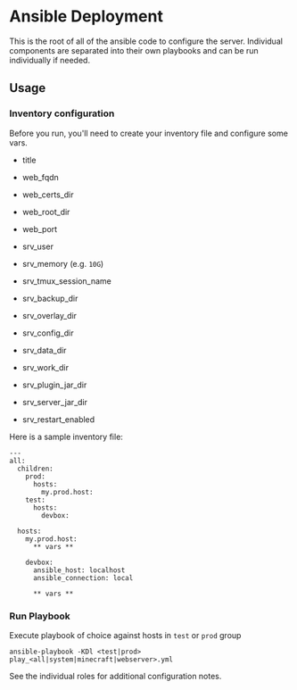# Ansible Deployment

This is the root of all of the ansible code to configure the
server. Individual components are separated into their own playbooks and
can be run individually if needed.

## Usage

### Inventory configuration

Before you run, you'll need to create your inventory file and configure
some vars.

* title

* web_fqdn
* web_certs_dir
* web_root_dir
* web_port

* srv_user
* srv_memory (e.g. `10G`)
* srv_tmux_session_name
* srv_backup_dir
* srv_overlay_dir
* srv_config_dir
* srv_data_dir
* srv_work_dir
* srv_plugin_jar_dir
* srv_server_jar_dir

* srv_restart_enabled

Here is a sample inventory file:

    ---
    all:
      children:
        prod:
          hosts:
            my.prod.host:
        test:
          hosts:
            devbox:

      hosts:
        my.prod.host:
          ** vars **

        devbox:
          ansible_host: localhost
          ansible_connection: local

          ** vars **

### Run Playbook

Execute playbook of choice against hosts in `test` or `prod` group

    ansible-playbook -KDl <test|prod> play_<all|system|minecraft|webserver>.yml

See the individual roles for additional configuration notes.
